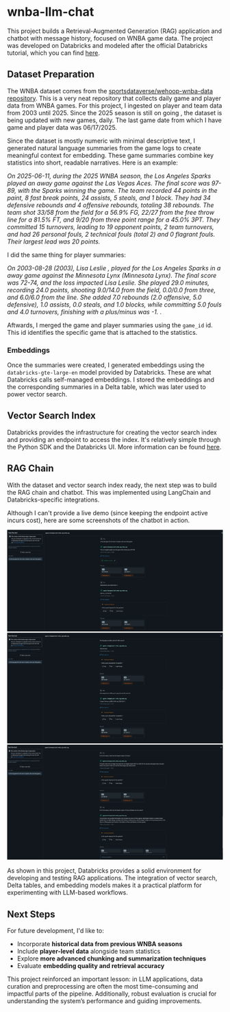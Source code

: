# wnba-llm-chat

This project builds a Retrieval-Augmented Generation (RAG) application and chatbot with message history, focused on WNBA game data. The project was developed on Databricks and modeled after the official Databricks tutorial, which you can find [here](https://notebooks.databricks.com/demos/llm-rag-chatbot/index.html). 

## Dataset Preparation

The WNBA dataset comes from the [sportsdataverse/wehoop-wnba-data repository](https://github.com/sportsdataverse/wehoop-wnba-data). This is a very neat repository that collects daily game and player data from WNBA games.  For this project, I ingested on player and  team data from 2003 until 2025. Since the 2025 season is still on going , the dataset is being updated with new games, daily. The last game date from which I have game and player data was 06/17/2025.

Since the dataset is mostly numeric with minimal descriptive text, I generated natural language summaries from the game logs to create meaningful context for embedding. These game summaries combine key statistics into short, readable narratives. Here is an example:


  _On 2025-06-11, during the 2025 WNBA season, the Los Angeles Sparks played an away game against the Las Vegas Aces. The final score was 97-89, with the Sparks winning the game. The team recorded 44 points in the paint, 8 fast break points, 24 assists, 5 steals, and 1 block. They had 34 defensive rebounds and 4 offensive rebounds, totaling 38 rebounds. The team shot 33/58 from the field  for a 56.9% FG, 22/27 from the free throw line for a  81.5% FT, and 9/20 from three point range for a 45.0% 3PT. They committed 15 turnovers, leading to 19 opponent points, 2 team turnovers, and had 26 personal fouls, 2 technical fouls (total 2) and 0 flagrant fouls. Their largest lead was 20 points._


I did the same thing for player summaries:

  _On 2003-08-28 (2003), Lisa Leslie ,   played for the Los Angeles Sparks in a away game against the Minnesota Lynx (Minnesota Lynx). The final score was 72-74, and the loss impacted Lisa Leslie. She played 29.0 minutes, recording 24.0 points, shooting 9.0/14.0 from the field, 0.0/0.0 from three, and 6.0/6.0 from the line. She added 7.0 rebounds (2.0 offensive, 5.0 defensive), 1.0 assists, 0.0 steals, and 1.0 blocks, while committing 5.0 fouls and 4.0 turnovers, finishing with a plus/minus was -1. ._

Aftwards, I merged the game and player summaries using the `game_id` id. This id identifies the specific game that is attached to the statistics.
### Embeddings

Once the summaries were created, I generated embeddings using the `databricks-gte-large-en` model provided by Databricks. These are what Databricks calls self-managed embeddings. I stored the embeddings and the corresponding summaries in a Delta table, which was later used to power vector search.

## Vector Search Index
Databricks provides the infrastructure for creating the vector search index and providing an endpoint to access the index. It's relatively simple through the Python SDK and the Databricks UI. More information can be found [here](https://docs.databricks.com/aws/en/generative-ai/create-query-vector-search).

## RAG Chain
With the dataset and vector search index ready, the next step was to build the RAG chain and chatbot. This was implemented using LangChain and Databricks-specific integrations.

Although I can't provide a live demo (since keeping the endpoint active incurs cost), here are some screenshots of the chatbot in action.

![wnba chatbot image 1. Example "In the lat game for teh Aces vs Sparks, who won that game?"](images/sc1.png)
![wnba chatbot image 2](images/sc2.png)
![wnba chatbot image 3](images/sc3.png)

As shown in this project, Databricks provides a solid environment for developing and testing RAG applications. The integration of vector search, Delta tables, and embedding models makes it a practical platform for experimenting with LLM-based workflows.
## Next Steps

For future development, I'd like to:

- Incorporate **historical data from previous WNBA seasons**
- Include **player-level data** alongside team statistics
- Explore **more advanced chunking and summarization techniques**
- Evaluate **embedding quality and retrieval accuracy**

This project reinforced an important lesson: in LLM applications, data curation and preprocessing are often the most time-consuming and impactful parts of the pipeline. Additionally, robust evaluation is crucial for understanding the system’s performance and guiding improvements.